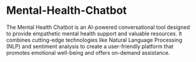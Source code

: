 # Mental-Health-Chatbot
The Mental Health Chatbot is an AI-powered conversational tool designed to provide empathetic mental health support and valuable resources. It combines cutting-edge technologies like Natural Language Processing (NLP) and sentiment analysis to create a user-friendly platform that promotes emotional well-being and offers on-demand assistance.
